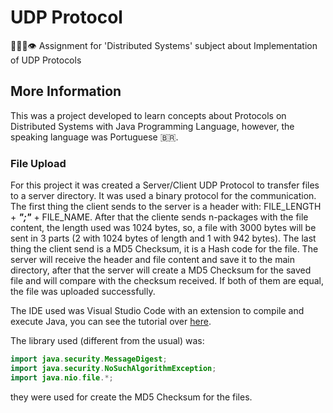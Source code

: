 # UDP Protocol
👨🏽‍💻👁 Assignment for 'Distributed Systems' subject about Implementation of UDP Protocols

## More Information
This was a project developed to learn concepts about Protocols on Distributed Systems with Java Programming Language, however, the speaking language was Portuguese 🇧🇷.

### File Upload
For this project it was created a Server/Client UDP Protocol to transfer files to a server directory. It was used a binary protocol for the communication. The first thing the client sends to the server is a header with: FILE_LENGTH + ***";"*** + FILE_NAME. After that the cliente sends n-packages with the file content, the length used was 1024 bytes, so, a file with 3000 bytes will be sent in 3 parts (2 with 1024 bytes of length and 1 with 942 bytes). The last thing the client send is a MD5 Checksum, it is a Hash code for the file. The server will receive the header and file content and save it to the main directory, after that the server will create a MD5 Checksum for the saved file and will compare with the checksum received. If both of them are equal, the file was uploaded successfully.

 The IDE used was Visual Studio Code with an extension to compile and execute Java, you can see the tutorial over [here](https://code.visualstudio.com/docs/languages/java).

The library used (different from the usual) was:
```java
import java.security.MessageDigest;
import java.security.NoSuchAlgorithmException;
import java.nio.file.*;
```

they were used for create the MD5 Checksum for the files.


